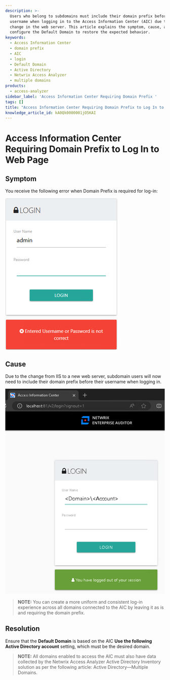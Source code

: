 ```yaml
---
description: >-
  Users who belong to subdomains must include their domain prefix before their
  username when logging in to the Access Information Center (AIC) due to a
  change in the web server. This article explains the symptom, cause, and how to
  configure the Default Domain to restore the expected behavior.
keywords:
  - Access Information Center
  - domain prefix
  - AIC
  - login
  - Default Domain
  - Active Directory
  - Netwrix Access Analyzer
  - multiple domains
products:
  - access-analyzer
sidebar_label: 'Access Information Center Requiring Domain Prefix '
tags: []
title: "Access Information Center Requiring Domain Prefix to Log In to Web Page"
knowledge_article_id: kA0Qk0000001jO5KAI
---
```


# Access Information Center Requiring Domain Prefix to Log In to Web Page

## Symptom
You receive the following error when Domain Prefix is required for log-in:

![image (14).png](images/ka0Qk000000DXNx_00N0g000004CA0p_0EMQk00000AGwf1.png)

## Cause
Due to the change from IIS to a new web server, subdomain users will now need to include their domain prefix before their username when logging in.

![Login prompt showing username field with domain prefix required.](images/ka0Qk000000DXNx_00N0g000004CA0p_0EMQk000009d2RO.png)

> **NOTE:** You can create a more uniform and consistent log-in experience across all domains connected to the AIC by leaving it as is and requiring the domain prefix.

## Resolution
Ensure that the **Default Domain** is based on the AIC **Use the following Active Directory account** setting, which must be the desired domain.

> **NOTE:** All domains enabled to access the AIC must also have data collected by the Netwrix Access Analyzer Active Directory Inventory solution as per the following article: Active Directory—Multiple Domains.

